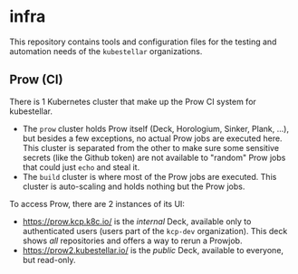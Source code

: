 # infra

This repository contains tools and configuration files for the testing and automation needs of the `kubestellar` organizations.

## Prow (CI)

There is 1 Kubernetes cluster that make up the Prow CI system for kubestellar.

* The `prow` cluster holds Prow itself (Deck, Horologium, Sinker, Plank, ...), but besides a few exceptions, no actual Prow jobs are executed here. This cluster is separated from the other to make sure some sensitive secrets (like the Github token) are not available to "random" Prow jobs that could just `echo` and steal it.
* The `build` cluster is where most of the Prow jobs are executed. This cluster is auto-scaling and holds nothing but the Prow jobs.

To access Prow, there are 2 instances of its UI:

* https://prow.kcp.k8c.io/ is the _internal_ Deck, available only to authenticated users (users part of the `kcp-dev` organization). This deck shows _all_ repositories and offers a way to rerun a Prowjob.
* https://prow2.kubestellar.io/ is the _public_ Deck, available to everyone, but read-only.
